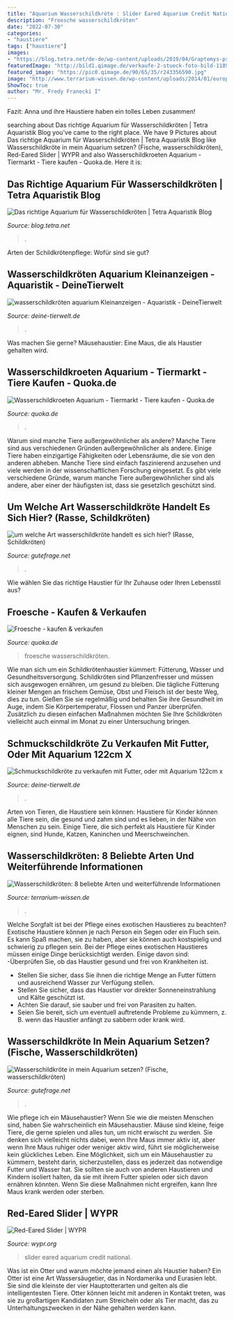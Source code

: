 ```yaml
---
title: "Aquarium Wasserschildkröte : Slider Eared Aquarium Credit National"
description: "Froesche wasserschildkröten"
date: "2022-07-30"
categories:
- "haustiere"
tags: ["haustiere"]
images:
- "https://blog.tetra.net/de-de/wp-content/uploads/2019/04/Graptemys-pseudogeographica-kohnii_Fotolia-Tobias-Naumann_28500782_X-598x400.jpg"
featuredImage: "http://bild1.qimage.de/verkaufe-2-stueck-foto-bild-118934851.jpg"
featured_image: "https://pic0.qimage.de/90/65/35/r243356590.jpg"
image: "http://www.terrarium-wissen.de/wp-content/uploads/2014/01/europische-sumpfschildkrte.jpg"
ShowToc: true
author: "Mr. Fredy Franecki I"
---
```



Fazit: Anna und ihre Haustiere haben ein tolles Leben zusammen!

	

		
searching about Das richtige Aquarium für Wasserschildkröten | Tetra Aquaristik Blog you've came to the right place. We have 9 Pictures about Das richtige Aquarium für Wasserschildkröten | Tetra Aquaristik Blog like Wasserschildkröte in mein Aquarium setzen? (Fische, wasserschildkröten), Red-Eared Slider | WYPR and also Wasserschildkroeten Aquarium - Tiermarkt - Tiere kaufen - Quoka.de. Here it is:
		
    
## Das Richtige Aquarium Für Wasserschildkröten | Tetra Aquaristik Blog

<img loading=lazy src="https://blog.tetra.net/de-de/wp-content/uploads/2019/04/Graptemys-pseudogeographica-kohnii_Fotolia-Tobias-Naumann_28500782_X-598x400.jpg" onerror="this.onerror=null;this.src='https://tse4.mm.bing.net/th?id=OIP.ahV0xZyMCycrHs4yKJprYwHaE9&amp;pid=15.1';" alt="Das richtige Aquarium für Wasserschildkröten | Tetra Aquaristik Blog">

_Source: blog.tetra.net_

>. 

	

Arten der Schildkrötenpflege: Wofür sind sie gut?

    
## Wasserschildkröten Aquarium Kleinanzeigen - Aquaristik - DeineTierwelt

<img loading=lazy src="http://bild1.qimage.de/verkaufe-2-stueck-foto-bild-118934851.jpg" onerror="this.onerror=null;this.src='https://tse2.mm.bing.net/th?id=OIP.Zezl7ILnMJ4q9295hny88gHaFj&amp;pid=15.1';" alt="wasserschildkröten aquarium Kleinanzeigen - Aquaristik - DeineTierwelt">

_Source: deine-tierwelt.de_

>. 

	

Was machen Sie gerne?
Mäusehaustier: Eine Maus, die als Haustier gehalten wird.

    
## Wasserschildkroeten Aquarium - Tiermarkt - Tiere Kaufen - Quoka.de

<img loading=lazy src="https://pic0.qimage.de/10/17/08/s226081710.jpg" onerror="this.onerror=null;this.src='https://tse4.mm.bing.net/th?id=OIP.Ot1pzjwutZEcKlMzvcsvUwAAAA&amp;pid=15.1';" alt="Wasserschildkroeten Aquarium - Tiermarkt - Tiere kaufen - Quoka.de">

_Source: quoka.de_

>. 

	

Warum sind manche Tiere außergewöhnlicher als andere?
Manche Tiere sind aus verschiedenen Gründen außergewöhnlicher als andere. Einige Tiere haben einzigartige Fähigkeiten oder Lebensräume, die sie von den anderen abheben. Manche Tiere sind einfach faszinierend anzusehen und viele werden in der wissenschaftlichen Forschung eingesetzt. Es gibt viele verschiedene Gründe, warum manche Tiere außergewöhnlicher sind als andere, aber einer der häufigsten ist, dass sie gesetzlich geschützt sind.

    
## Um Welche Art Wasserschildkröte Handelt Es Sich Hier? (Rasse, Schildkröten)

<img loading=lazy src="https://images.gutefrage.net/media/fragen/bilder/um-welche-art-wasserschildkroete-handelt-es-sich-hier/1_full.jpg?v=1356817905000" onerror="this.onerror=null;this.src='https://tse4.mm.bing.net/th?id=OIP.F4Vm-7KvL0IRlvnknKUsywHaFj&amp;pid=15.1';" alt="um welche Art wasserschildkröte handelt es sich hier? (Rasse, Schildkröten)">

_Source: gutefrage.net_

>. 

	

Wie wählen Sie das richtige Haustier für Ihr Zuhause oder Ihren Lebensstil aus?

    
## Froesche - Kaufen &amp; Verkaufen

<img loading=lazy src="https://pic0.qimage.de/90/65/35/r243356590.jpg" onerror="this.onerror=null;this.src='https://tse3.mm.bing.net/th?id=OIP.897kgw8ntT81A8vys7UQSwAAAA&amp;pid=15.1';" alt="Froesche - kaufen &amp; verkaufen">

_Source: quoka.de_

>froesche wasserschildkröten. 

	

Wie man sich um ein Schildkrötenhaustier kümmert: Fütterung, Wasser und Gesundheitsversorgung.
Schildkröten sind Pflanzenfresser und müssen sich ausgewogen ernähren, um gesund zu bleiben. Die tägliche Fütterung kleiner Mengen an frischem Gemüse, Obst und Fleisch ist der beste Weg, dies zu tun. Gießen Sie sie regelmäßig und behalten Sie ihre Gesundheit im Auge, indem Sie Körpertemperatur, Flossen und Panzer überprüfen. Zusätzlich zu diesen einfachen Maßnahmen möchten Sie Ihre Schildkröten vielleicht auch einmal im Monat zu einer Untersuchung bringen.

    
## Schmuckschildkröte Zu Verkaufen Mit Futter, Oder Mit Aquarium 122cm X

<img loading=lazy src="http://bild8.qimage.de/wasserschildkroete-foto-bild-93513648.jpg" onerror="this.onerror=null;this.src='https://tse3.mm.bing.net/th?id=OIP.DM4EFm_QCo8evxIjAYSQEQHaFj&amp;pid=15.1';" alt="Schmuckschildkröte zu verkaufen mit Futter, oder mit Aquarium 122cm x">

_Source: deine-tierwelt.de_

>. 

	

Arten von Tieren, die Haustiere sein können:
Haustiere für Kinder können alle Tiere sein, die gesund und zahm sind und es lieben, in der Nähe von Menschen zu sein. Einige Tiere, die sich perfekt als Haustiere für Kinder eignen, sind Hunde, Katzen, Kaninchen und Meerschweinchen.

    
## Wasserschildkröten: 8 Beliebte Arten Und Weiterführende Informationen

<img loading=lazy src="http://www.terrarium-wissen.de/wp-content/uploads/2014/01/europische-sumpfschildkrte.jpg" onerror="this.onerror=null;this.src='https://tse2.mm.bing.net/th?id=OIP.juRp-UoPcQZXBsG0c_NcSQHaHV&amp;pid=15.1';" alt="Wasserschildkröten: 8 beliebte Arten und weiterführende Informationen">

_Source: terrarium-wissen.de_

>. 

	

Welche Sorgfalt ist bei der Pflege eines exotischen Haustieres zu beachten?
Exotische Haustiere können je nach Person ein Segen oder ein Fluch sein. Es kann Spaß machen, sie zu haben, aber sie können auch kostspielig und schwierig zu pflegen sein. Bei der Pflege eines exotischen Haustieres müssen einige Dinge berücksichtigt werden. Einige davon sind:
-Überprüfen Sie, ob das Haustier gesund und frei von Krankheiten ist.
- Stellen Sie sicher, dass Sie ihnen die richtige Menge an Futter füttern und ausreichend Wasser zur Verfügung stellen.
- Stellen Sie sicher, dass das Haustier vor direkter Sonneneinstrahlung und Kälte geschützt ist.
- Achten Sie darauf, sie sauber und frei von Parasiten zu halten.
- Seien Sie bereit, sich um eventuell auftretende Probleme zu kümmern, z. B. wenn das Haustier anfängt zu sabbern oder krank wird.

    
## Wasserschildkröte In Mein Aquarium Setzen? (Fische, Wasserschildkröten)

<img loading=lazy src="https://images.gutefrage.net/media/fragen/bilder/wasserschildkroete-in-mein-aquarium-setzen/0_original.jpg?v=1456767347000" onerror="this.onerror=null;this.src='https://tse4.mm.bing.net/th?id=OIP.mJtKsaZx0maGs8LHp_QCawHaFj&amp;pid=15.1';" alt="Wasserschildkröte in mein Aquarium setzen? (Fische, wasserschildkröten)">

_Source: gutefrage.net_

>. 

	

Wie pflege ich ein Mäusehaustier?
Wenn Sie wie die meisten Menschen sind, haben Sie wahrscheinlich ein Mäusehaustier. Mäuse sind kleine, feige Tiere, die gerne spielen und alles tun, um nicht erwischt zu werden. Sie denken sich vielleicht nichts dabei, wenn Ihre Maus immer aktiv ist, aber wenn Ihre Maus ruhiger oder weniger aktiv wird, führt sie möglicherweise kein glückliches Leben.
Eine Möglichkeit, sich um ein Mäusehaustier zu kümmern, besteht darin, sicherzustellen, dass es jederzeit das notwendige Futter und Wasser hat. Sie sollten sie auch von anderen Haustieren und Kindern isoliert halten, da sie mit ihrem Futter spielen oder sich davon ernähren könnten. Wenn Sie diese Maßnahmen nicht ergreifen, kann Ihre Maus krank werden oder sterben.

    
## Red-Eared Slider | WYPR

<img loading=lazy src="http://mediad.publicbroadcasting.net/p/wyprmain/files/styles/x_large/public/201708/20170808redearedslider__1_.jpg" onerror="this.onerror=null;this.src='https://tse2.mm.bing.net/th?id=OIP.8pLQo-D2q8sG76GI0ZDIAgHaE8&amp;pid=15.1';" alt="Red-Eared Slider | WYPR">

_Source: wypr.org_

>slider eared aquarium credit national. 

	

Was ist ein Otter und warum möchte jemand einen als Haustier haben?
Ein Otter ist eine Art Wassersäugetier, das in Nordamerika und Eurasien lebt. Sie sind die kleinste der vier Hauptotterarten und gelten als die intelligentesten Tiere. Otter können leicht mit anderen in Kontakt treten, was sie zu großartigen Kandidaten zum Streicheln oder als Tier macht, das zu Unterhaltungszwecken in der Nähe gehalten werden kann.

